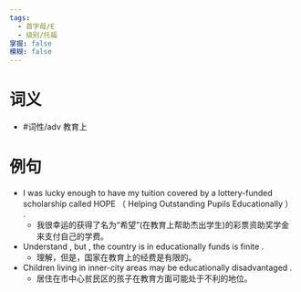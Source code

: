 ```yaml
---
tags:
  - 首字母/E
  - 级别/托福
掌握: false
模糊: false
---
```

# 词义
- #词性/adv  教育上
# 例句
- I was lucky enough to have my tuition covered by a lottery-funded scholarship called HOPE （ Helping Outstanding Pupils Educationally ） .
	- 我很幸运的获得了名为“希望”(在教育上帮助杰出学生)的彩票资助奖学金来支付自己的学费。
- Understand , but , the country is in educationally funds is finite .
	- 理解，但是，国家在教育上的经费是有限的。
- Children living in inner-city areas may be educationally disadvantaged .
	- 居住在市中心贫民区的孩子在教育方面可能处于不利的地位。

